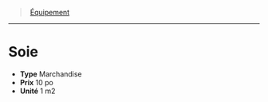 ﻿---
!EquipmentItem
Type: Marchandise
Price: 10 po
Unity: 1 m2
Id: equipment_hd.md#soie
ParentLink: equipment_hd.md#Équipement
Name: Soie
ParentName: Équipement
NameLevel: 1
Attributes:
  Name: Soie
  Markdown: >+
    # <!--Name-->Soie<!--/Name-->


    - **Type** <!--Type-->Marchandise<!--/Type-->

    - **Prix** <!--Price-->10 po<!--/Price-->

    - **Unité** <!--Unity-->1 m2<!--/Unity-->

  Type: Marchandise
  Price: 10 po
  Unity: 1 m2
AttributesDictionary: >+
  Name: Soie

  Markdown: >+

    # <!--Name-->Soie<!--/Name-->





    - **Type** <!--Type-->Marchandise<!--/Type-->



    - **Prix** <!--Price-->10 po<!--/Price-->



    - **Unité** <!--Unity-->1 m2<!--/Unity-->



  Type: Marchandise

  Price: 10 po

  Unity: 1 m2

---
> [Équipement](hd_equipment.md)

---

# Soie

- **Type** Marchandise
- **Prix** 10 po
- **Unité** 1 m2

